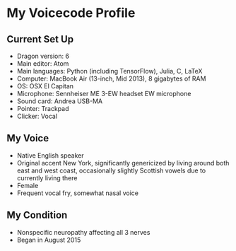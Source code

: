 # My Voicecode Profile

## Current Set Up
- Dragon version: 6
- Main editor: Atom
- Main languages: Python (including TensorFlow), Julia, C, LaTeX
- Computer: MacBook Air (13-inch, Mid 2013), 8 gigabytes of RAM
- OS: OSX El Capitan
- Microphone: Sennheiser ME 3-EW headset EW microphone
- Sound card: Andrea USB-MA
- Pointer: Trackpad
- Clicker: Vocal

## My Voice
- Native English speaker
- Original accent New York, significantly genericized by living around both east and west coast, occasionally slightly Scottish vowels due to currently living there
- Female
- Frequent vocal fry, somewhat nasal voice

## My Condition
- Nonspecific neuropathy affecting all 3 nerves
- Began in August 2015
